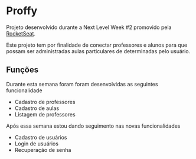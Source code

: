 # Proffy

Projeto desenvolvido durante a Next Level Week #2 promovido pela [RocketSeat](https://rocketseat.com.br/).

Este projeto tem por finalidade de conectar professores e alunos para que possam ser administradas aulas particulares de determinadas pelo usuário.

## Funções

Durante esta semana foram foram desenvolvidas as seguintes funcionalidade

- Cadastro de professores
- Cadastro de aulas
- Listagem de professores

Após essa semana estou dando seguimento nas novas funcionalidades

- Cadastro de usuários
- Login de usuários
- Recuperação de senha
